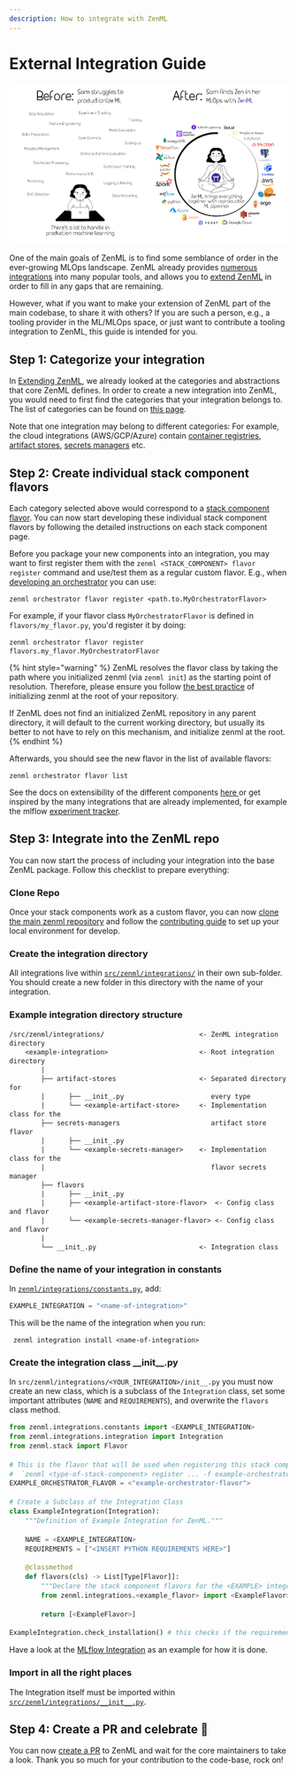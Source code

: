 ```yaml
---
description: How to integrate with ZenML
---
```


# External Integration Guide

![ZenML integrates with a bunch of tools from the MLOps landscape](../../book/assets/sam-side-by-side-full-text.png)

One of the main goals of ZenML is to find some semblance of order in the 
ever-growing MLOps landscape. ZenML already provides 
[numerous integrations](https://zenml.io/integrations) into many popular tools, 
and allows you to [extend ZenML](../../book/platform-guide/set-up-your-mlops-platform/custom-flavors.md) 
in order to fill in any gaps that are remaining.

However, what if you want to make your extension of ZenML part of the main 
codebase, to share it with others? If you are such a person, e.g., a tooling 
provider in the ML/MLOps space, or just want to contribute a tooling integration 
to ZenML, this guide is intended for you.

## Step 1: Categorize your integration

In [Extending ZenML](../../book/platform-guide/set-up-your-mlops-platform/custom-flavors.md), 
we already looked at the categories and abstractions that core ZenML defines. 
In order to create a new integration into ZenML, you would need to first find 
the categories that your integration belongs to. The list of categories can be 
found on [this page](../component-gallery/categories.md).

Note that one integration may belong to different categories: For example, the 
cloud integrations (AWS/GCP/Azure) contain 
[container registries](../component-gallery/container-registries/container-registries.md), 
[artifact stores](../component-gallery/artifact-stores/artifact-stores.md), 
[secrets managers](../component-gallery/secrets-managers/secrets-managers.md) 
etc.

## Step 2: Create individual stack component flavors

Each category selected above would correspond to a 
[stack component flavor](../starter-guide/stacks/stacks.md). You can now start 
developing these individual stack component flavors by following the detailed 
instructions on each stack component page.

Before you package your new components into an integration, you may want to 
first register them with the `zenml <STACK_COMPONENT> flavor register` command 
and use/test them as a regular custom flavor. E.g., when 
[developing an orchestrator](../../book/learning/component-gallery/orchestrators/custom.md) 
you can use:

```shell
zenml orchestrator flavor register <path.to.MyOrchestratorFlavor>
```

For example, if your flavor class `MyOrchestratorFlavor` is defined in `flavors/my_flavor.py`,
you'd register it by doing:

```shell
zenml orchestrator flavor register flavors.my_flavor.MyOrchestratorFlavor
```

{% hint style="warning" %}
ZenML resolves the flavor class by taking the path where you initialized zenml
(via `zenml init`) as the starting point of resolution. Therefore, please ensure
you follow [the best practice](../../guidelines/best-practices.md) of initializing
zenml at the root of your repository.

If ZenML does not find an initialized ZenML repository in any parent directory, it
will default to the current working directory, but usually its better to not have to
rely on this mechanism, and initialize zenml at the root.
{% endhint %}

Afterwards, you should see the new flavor in the list of available flavors:

```shell
zenml orchestrator flavor list
```

See the docs on extensibility of the different components 
[here ](../../book/platform-guide/set-up-your-mlops-platform/custom-flavors.md) or get inspired 
by the many integrations that are already implemented, for example the mlflow 
[experiment tracker](https://github.com/zenml-io/zenml/blob/main/src/zenml/integrations/mlflow/experiment_trackers/mlflow_experiment_tracker.py).

## Step 3: Integrate into the ZenML repo

You can now start the process of including your integration into the base ZenML 
package. Follow this checklist to prepare everything:

### Clone Repo

Once your stack components work as a custom flavor, you can now 
[clone the main zenml repository](https://github.com/zenml-io/zenml) and follow 
the [contributing guide](https://github.com/zenml-io/zenml/blob/main/CONTRIBUTING.md) 
to set up your local environment for develop.

### **Create the integration directory**

All integrations live within [`src/zenml/integrations/`](https://github.com/zenml-io/zenml/tree/main/src/zenml/integrations) 
in their own sub-folder. You should create a new folder in this directory with 
the name of your integration.


### Example integration directory structure

```
/src/zenml/integrations/                        <- ZenML integration directory
    <example-integration>                       <- Root integration directory
        |
        ├── artifact-stores                     <- Separated directory for  
        |      ├── __init_.py                      every type
        |      └── <example-artifact-store>     <- Implementation class for the  
        ├── secrets-managers                       artifact store flavor
        |      ├── __init_.py
        |      └── <example-secrets-manager>    <- Implementation class for the  
        |                                          flavor secrets manager
        ├── flavors 
        |      ├── __init_.py 
        |      ├── <example-artifact-store-flavor>  <- Config class and flavor
        |      └── <example-secrets-manager-flavor> <- Config class and flavor
        |
        └── __init_.py                          <- Integration class 
```

### Define the name of your integration in constants

In [`zenml/integrations/constants.py`](https://github.com/zenml-io/zenml/blob/main/src/zenml/integrations/constants.py), add:

```python
EXAMPLE_INTEGRATION = "<name-of-integration>"
```

This will be the name of the integration when you run:

```shell
 zenml integration install <name-of-integration>
```

### Create the integration class \_\_init\_\_.py

In `src/zenml/integrations/<YOUR_INTEGRATION>/init__.py` you must now 
create an new class, which is a subclass of the `Integration` class, set some 
important attributes (`NAME` and `REQUIREMENTS`), and overwrite the `flavors` 
class method.

```python
from zenml.integrations.constants import <EXAMPLE_INTEGRATION>
from zenml.integrations.integration import Integration
from zenml.stack import Flavor

# This is the flavor that will be used when registering this stack component
#  `zenml <type-of-stack-component> register ... -f example-orchestrator-flavor`
EXAMPLE_ORCHESTRATOR_FLAVOR = <"example-orchestrator-flavor">

# Create a Subclass of the Integration Class
class ExampleIntegration(Integration):
    """Definition of Example Integration for ZenML."""

    NAME = <EXAMPLE_INTEGRATION>
    REQUIREMENTS = ["<INSERT PYTHON REQUIREMENTS HERE>"]

    @classmethod
    def flavors(cls) -> List[Type[Flavor]]:
        """Declare the stack component flavors for the <EXAMPLE> integration."""
        from zenml.integrations.<example_flavor> import <ExampleFlavor>
        
        return [<ExampleFlavor>]
        
ExampleIntegration.check_installation() # this checks if the requirements are installed
```

Have a look at the [MLflow Integration](https://github.com/zenml-io/zenml/blob/main/src/zenml/integrations/mlflow/__init__.py) 
as an example for how it is done.

### Import in all the right places

The Integration itself must be imported within 
[`src/zenml/integrations/__init__.py`](https://github.com/zenml-io/zenml/blob/main/src/zenml/integrations/\_\_init\_\_.py).


## Step 4: Create a PR and celebrate :tada:

You can now [create a PR](https://github.com/zenml-io/zenml/compare) to ZenML 
and wait for the core maintainers to take a look. Thank you so much for your 
contribution to the code-base, rock on!
